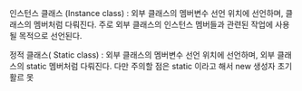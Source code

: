 인스턴스 클래스 (Instance class) : 외부 클래스의 멤버변수 선언 위치에 선언하며, 클래스의 멤버처럼 다뤄진다. 
주로 외부 클래스의 인스턴스 멤버들과 관련된 작업에 사용될 목적으로 선언된다. 

정적 클래스( Static class) : 외부 클래스의 멤버변수 선언 위치에 선언하며, 외부 클래스의 static 멤버처럼 다뤄진다. 
다만 주의할 점은 static 이라고 해서 new 생성자 초기활르 못